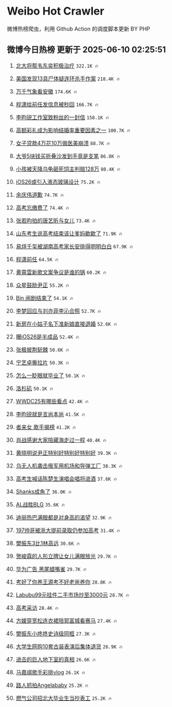 # Weibo Hot Crawler 



微博热榜爬虫，利用 Github Action 的调度脚本更新 BY PHP 


## 微博今日热榜 更新于 2025-06-10 02:25:51 
1. [北大将帮韦东奕积极治疗](https://s.weibo.com/weibo?q=%23%E5%8C%97%E5%A4%A7%E5%B0%86%E5%B8%AE%E9%9F%A6%E4%B8%9C%E5%A5%95%E7%A7%AF%E6%9E%81%E6%B2%BB%E7%96%97%23&t=31&band_rank=1&Refer=top) `322.1K 🔥` 

1. [美国发现13具尸体疑连环杀手作案](https://s.weibo.com/weibo?q=%23%E7%BE%8E%E5%9B%BD%E5%8F%91%E7%8E%B013%E5%85%B7%E5%B0%B8%E4%BD%93%E7%96%91%E8%BF%9E%E7%8E%AF%E6%9D%80%E6%89%8B%E4%BD%9C%E6%A1%88%23&t=31&band_rank=2&Refer=top) `218.4K 🔥` 

1. [万千气象看安徽](https://s.weibo.com/weibo?q=%23%E4%B8%87%E5%8D%83%E6%B0%94%E8%B1%A1%E7%9C%8B%E5%AE%89%E5%BE%BD%23&t=31&band_rank=3&Refer=top) `174.6K 🔥` 

1. [程潇给前任发信息被秒回](https://s.weibo.com/weibo?q=%E7%A8%8B%E6%BD%87%E7%BB%99%E5%89%8D%E4%BB%BB%E5%8F%91%E4%BF%A1%E6%81%AF%E8%A2%AB%E7%A7%92%E5%9B%9E&t=31&band_rank=4&Refer=top) `166.7K 🔥` 

1. [李昀锐工作室致粉丝的一封信](https://s.weibo.com/weibo?q=%23%E6%9D%8E%E6%98%80%E9%94%90%E5%B7%A5%E4%BD%9C%E5%AE%A4%E8%87%B4%E7%B2%89%E4%B8%9D%E7%9A%84%E4%B8%80%E5%B0%81%E4%BF%A1%23&t=31&band_rank=5&Refer=top) `158.1K 🔥` 

1. [高额彩礼成为影响结婚率重要因素之一](https://s.weibo.com/weibo?q=%23%E9%AB%98%E9%A2%9D%E5%BD%A9%E7%A4%BC%E6%88%90%E4%B8%BA%E5%BD%B1%E5%93%8D%E7%BB%93%E5%A9%9A%E7%8E%87%E9%87%8D%E8%A6%81%E5%9B%A0%E7%B4%A0%E4%B9%8B%E4%B8%80%23&t=31&band_rank=6&Refer=top) `100.7K 🔥` 

1. [女子贷款4万花10万做医美崩溃](https://s.weibo.com/weibo?q=%23%E5%A5%B3%E5%AD%90%E8%B4%B7%E6%AC%BE4%E4%B8%87%E8%8A%B110%E4%B8%87%E5%81%9A%E5%8C%BB%E7%BE%8E%E5%B4%A9%E6%BA%83%23&t=31&band_rank=7&Refer=top) `88.7K 🔥` 

1. [大爷5块钱买折叠沙发到手竟是支笔](https://s.weibo.com/weibo?q=%23%E5%A4%A7%E7%88%B75%E5%9D%97%E9%92%B1%E4%B9%B0%E6%8A%98%E5%8F%A0%E6%B2%99%E5%8F%91%E5%88%B0%E6%89%8B%E7%AB%9F%E6%98%AF%E6%94%AF%E7%AC%94%23&t=31&band_rank=8&Refer=top) `86.8K 🔥` 

1. [小孩被天降乌龟砸死饲主判赔128万](https://s.weibo.com/weibo?q=%23%E5%B0%8F%E5%AD%A9%E8%A2%AB%E5%A4%A9%E9%99%8D%E4%B9%8C%E9%BE%9F%E7%A0%B8%E6%AD%BB%E9%A5%B2%E4%B8%BB%E5%88%A4%E8%B5%94128%E4%B8%87%23&t=31&band_rank=9&Refer=top) `80.4K 🔥` 

1. [iOS26或引入液态玻璃设计](https://s.weibo.com/weibo?q=%23iOS26%E6%88%96%E5%BC%95%E5%85%A5%E6%B6%B2%E6%80%81%E7%8E%BB%E7%92%83%E8%AE%BE%E8%AE%A1%23&t=31&band_rank=10&Refer=top) `75.2K 🔥` 

1. [余庆伟道歉](https://s.weibo.com/weibo?q=%E4%BD%99%E5%BA%86%E4%BC%9F%E9%81%93%E6%AD%89&t=31&band_rank=11&Refer=top) `74.7K 🔥` 

1. [高考忘缴费了](https://s.weibo.com/weibo?q=%E9%AB%98%E8%80%83%E5%BF%98%E7%BC%B4%E8%B4%B9%E4%BA%86&t=31&band_rank=12&Refer=top) `74.4K 🔥` 

1. [张若昀拍的唐艺昕与女儿](https://s.weibo.com/weibo?q=%23%E5%BC%A0%E8%8B%A5%E6%98%80%E6%8B%8D%E7%9A%84%E5%94%90%E8%89%BA%E6%98%95%E4%B8%8E%E5%A5%B3%E5%84%BF%23&t=31&band_rank=13&Refer=top) `73.4K 🔥` 

1. [山东考生说高考结束该让爹妈歇歇了](https://s.weibo.com/weibo?q=%23%E5%B1%B1%E4%B8%9C%E8%80%83%E7%94%9F%E8%AF%B4%E9%AB%98%E8%80%83%E7%BB%93%E6%9D%9F%E8%AF%A5%E8%AE%A9%E7%88%B9%E5%A6%88%E6%AD%87%E6%AD%87%E4%BA%86%23&t=31&band_rank=14&Refer=top) `71.9K 🔥` 

1. [易烊千玺被湖南高考家长安排得明明白白](https://s.weibo.com/weibo?q=%23%E6%98%93%E7%83%8A%E5%8D%83%E7%8E%BA%E8%A2%AB%E6%B9%96%E5%8D%97%E9%AB%98%E8%80%83%E5%AE%B6%E9%95%BF%E5%AE%89%E6%8E%92%E5%BE%97%E6%98%8E%E6%98%8E%E7%99%BD%E7%99%BD%23&t=31&band_rank=15&Refer=top) `67.9K 🔥` 

1. [程潇前任](https://s.weibo.com/weibo?q=%E7%A8%8B%E6%BD%87%E5%89%8D%E4%BB%BB&t=31&band_rank=16&Refer=top) `64.5K 🔥` 

1. [黄霄雲新歌文案争议是谁的锅](https://s.weibo.com/weibo?q=%23%E9%BB%84%E9%9C%84%E9%9B%B2%E6%96%B0%E6%AD%8C%E6%96%87%E6%A1%88%E4%BA%89%E8%AE%AE%E6%98%AF%E8%B0%81%E7%9A%84%E9%94%85%23&t=31&band_rank=17&Refer=top) `60.2K 🔥` 

1. [众星鼓励尹正](https://s.weibo.com/weibo?q=%23%E4%BC%97%E6%98%9F%E9%BC%93%E5%8A%B1%E5%B0%B9%E6%AD%A3%23&t=31&band_rank=18&Refer=top) `55.2K 🔥` 

1. [Bin 闹剧结束了](https://s.weibo.com/weibo?q=Bin%20%E9%97%B9%E5%89%A7%E7%BB%93%E6%9D%9F%E4%BA%86&t=31&band_rank=19&Refer=top) `54.1K 🔥` 

1. [李梦回应与刘亦菲李沁合照](https://s.weibo.com/weibo?q=%23%E6%9D%8E%E6%A2%A6%E5%9B%9E%E5%BA%94%E4%B8%8E%E5%88%98%E4%BA%A6%E8%8F%B2%E6%9D%8E%E6%B2%81%E5%90%88%E7%85%A7%23&t=31&band_rank=20&Refer=top) `52.7K 🔥` 

1. [新房在小姑子名下准新娘直接退婚](https://s.weibo.com/weibo?q=%23%E6%96%B0%E6%88%BF%E5%9C%A8%E5%B0%8F%E5%A7%91%E5%AD%90%E5%90%8D%E4%B8%8B%E5%87%86%E6%96%B0%E5%A8%98%E7%9B%B4%E6%8E%A5%E9%80%80%E5%A9%9A%23&t=31&band_rank=21&Refer=top) `52.6K 🔥` 

1. [曝iOS26是半成品](https://s.weibo.com/weibo?q=%23%E6%9B%9DiOS26%E6%98%AF%E5%8D%8A%E6%88%90%E5%93%81%23&t=31&band_rank=22&Refer=top) `52.4K 🔥` 

1. [张极披荆斩棘](https://s.weibo.com/weibo?q=%23%E5%BC%A0%E6%9E%81%E6%8A%AB%E8%8D%86%E6%96%A9%E6%A3%98%23&t=31&band_rank=23&Refer=top) `50.6K 🔥` 

1. [宁艺卓撕拉片](https://s.weibo.com/weibo?q=%E5%AE%81%E8%89%BA%E5%8D%93%E6%92%95%E6%8B%89%E7%89%87&t=31&band_rank=24&Refer=top) `50.3K 🔥` 

1. [怎么一眨眼就毕业了](https://s.weibo.com/weibo?q=%E6%80%8E%E4%B9%88%E4%B8%80%E7%9C%A8%E7%9C%BC%E5%B0%B1%E6%AF%95%E4%B8%9A%E4%BA%86&t=31&band_rank=25&Refer=top) `50.1K 🔥` 

1. [洛杉矶](https://s.weibo.com/weibo?q=%E6%B4%9B%E6%9D%89%E7%9F%B6&t=31&band_rank=26&Refer=top) `50.1K 🔥` 

1. [WWDC25有哪些看点](https://s.weibo.com/weibo?q=%23WWDC25%E6%9C%89%E5%93%AA%E4%BA%9B%E7%9C%8B%E7%82%B9%23&t=31&band_rank=27&Refer=top) `42.4K 🔥` 

1. [李昀锐就是言尚本尚](https://s.weibo.com/weibo?q=%23%E6%9D%8E%E6%98%80%E9%94%90%E5%B0%B1%E6%98%AF%E8%A8%80%E5%B0%9A%E6%9C%AC%E5%B0%9A%23&t=31&band_rank=28&Refer=top) `41.5K 🔥` 

1. [者来女 歌手揭榜](https://s.weibo.com/weibo?q=%E8%80%85%E6%9D%A5%E5%A5%B3%20%E6%AD%8C%E6%89%8B%E6%8F%AD%E6%A6%9C&t=31&band_rank=29&Refer=top) `41.2K 🔥` 

1. [肖战感谢大家陪藏海走过一程](https://s.weibo.com/weibo?q=%23%E8%82%96%E6%88%98%E6%84%9F%E8%B0%A2%E5%A4%A7%E5%AE%B6%E9%99%AA%E8%97%8F%E6%B5%B7%E8%B5%B0%E8%BF%87%E4%B8%80%E7%A8%8B%23&t=31&band_rank=30&Refer=top) `40.4K 🔥` 

1. [黄晓明说尹正特别好特别好特别好](https://s.weibo.com/weibo?q=%23%E9%BB%84%E6%99%93%E6%98%8E%E8%AF%B4%E5%B0%B9%E6%AD%A3%E7%89%B9%E5%88%AB%E5%A5%BD%E7%89%B9%E5%88%AB%E5%A5%BD%E7%89%B9%E5%88%AB%E5%A5%BD%23&t=31&band_rank=31&Refer=top) `39.3K 🔥` 

1. [乌无人机袭击俄军用机场和导弹工厂](https://s.weibo.com/weibo?q=%23%E4%B9%8C%E6%97%A0%E4%BA%BA%E6%9C%BA%E8%A2%AD%E5%87%BB%E4%BF%84%E5%86%9B%E7%94%A8%E6%9C%BA%E5%9C%BA%E5%92%8C%E5%AF%BC%E5%BC%B9%E5%B7%A5%E5%8E%82%23&t=31&band_rank=32&Refer=top) `38.3K 🔥` 

1. [高考生喊话陈楚生演唱会唱将进酒](https://s.weibo.com/weibo?q=%23%E9%AB%98%E8%80%83%E7%94%9F%E5%96%8A%E8%AF%9D%E9%99%88%E6%A5%9A%E7%94%9F%E6%BC%94%E5%94%B1%E4%BC%9A%E5%94%B1%E5%B0%86%E8%BF%9B%E9%85%92%23&t=31&band_rank=33&Refer=top) `37.6K 🔥` 

1. [Shanks成角了](https://s.weibo.com/weibo?q=Shanks%E6%88%90%E8%A7%92%E4%BA%86&t=31&band_rank=34&Refer=top) `36.0K 🔥` 

1. [AL战胜BLG](https://s.weibo.com/weibo?q=AL%E6%88%98%E8%83%9CBLG&t=31&band_rank=35&Refer=top) `35.6K 🔥` 

1. [迪丽热巴满眼都是对身高的渴望](https://s.weibo.com/weibo?q=%E8%BF%AA%E4%B8%BD%E7%83%AD%E5%B7%B4%E6%BB%A1%E7%9C%BC%E9%83%BD%E6%98%AF%E5%AF%B9%E8%BA%AB%E9%AB%98%E7%9A%84%E6%B8%B4%E6%9C%9B&t=31&band_rank=36&Refer=top) `32.9K 🔥` 

1. [197帅哥被浙大提前录取仍参加高考](https://s.weibo.com/weibo?q=%23197%E5%B8%85%E5%93%A5%E8%A2%AB%E6%B5%99%E5%A4%A7%E6%8F%90%E5%89%8D%E5%BD%95%E5%8F%96%E4%BB%8D%E5%8F%82%E5%8A%A0%E9%AB%98%E8%80%83%23&t=31&band_rank=37&Refer=top) `31.4K 🔥` 

1. [樊振东3比1林高远](https://s.weibo.com/weibo?q=%23%E6%A8%8A%E6%8C%AF%E4%B8%9C3%E6%AF%941%E6%9E%97%E9%AB%98%E8%BF%9C%23&t=31&band_rank=38&Refer=top) `30.6K 🔥` 

1. [贺峻霖的人形立牌让女儿满眼放光](https://s.weibo.com/weibo?q=%23%E8%B4%BA%E5%B3%BB%E9%9C%96%E7%9A%84%E4%BA%BA%E5%BD%A2%E7%AB%8B%E7%89%8C%E8%AE%A9%E5%A5%B3%E5%84%BF%E6%BB%A1%E7%9C%BC%E6%94%BE%E5%85%89%23&t=31&band_rank=39&Refer=top) `29.7K 🔥` 

1. [华为广告 黑尾蜡嘴雀](https://s.weibo.com/weibo?q=%E5%8D%8E%E4%B8%BA%E5%B9%BF%E5%91%8A%20%E9%BB%91%E5%B0%BE%E8%9C%A1%E5%98%B4%E9%9B%80&t=31&band_rank=40&Refer=top) `29.7K 🔥` 

1. [考好了你养王源考不好老爸养你](https://s.weibo.com/weibo?q=%23%E8%80%83%E5%A5%BD%E4%BA%86%E4%BD%A0%E5%85%BB%E7%8E%8B%E6%BA%90%E8%80%83%E4%B8%8D%E5%A5%BD%E8%80%81%E7%88%B8%E5%85%BB%E4%BD%A0%23&t=31&band_rank=41&Refer=top) `28.8K 🔥` 

1. [Labubu99元挂件二手市场炒至3000元](https://s.weibo.com/weibo?q=%23Labubu99%E5%85%83%E6%8C%82%E4%BB%B6%E4%BA%8C%E6%89%8B%E5%B8%82%E5%9C%BA%E7%82%92%E8%87%B33000%E5%85%83%23&t=31&band_rank=42&Refer=top) `28.7K 🔥` 

1. [高考采访](https://s.weibo.com/weibo?q=%E9%AB%98%E8%80%83%E9%87%87%E8%AE%BF&t=31&band_rank=43&Refer=top) `28.4K 🔥` 

1. [方媛穿宽松连衣裙陪郭富城看赛马](https://s.weibo.com/weibo?q=%23%E6%96%B9%E5%AA%9B%E7%A9%BF%E5%AE%BD%E6%9D%BE%E8%BF%9E%E8%A1%A3%E8%A3%99%E9%99%AA%E9%83%AD%E5%AF%8C%E5%9F%8E%E7%9C%8B%E8%B5%9B%E9%A9%AC%23&t=31&band_rank=44&Refer=top) `27.4K 🔥` 

1. [樊振东小咚咚史诗级同框](https://s.weibo.com/weibo?q=%E6%A8%8A%E6%8C%AF%E4%B8%9C%E5%B0%8F%E5%92%9A%E5%92%9A%E5%8F%B2%E8%AF%97%E7%BA%A7%E5%90%8C%E6%A1%86&t=31&band_rank=45&Refer=top) `27.3K 🔥` 

1. [大学生网购10套古装表演后集体退货](https://s.weibo.com/weibo?q=%23%E5%A4%A7%E5%AD%A6%E7%94%9F%E7%BD%91%E8%B4%AD10%E5%A5%97%E5%8F%A4%E8%A3%85%E8%A1%A8%E6%BC%94%E5%90%8E%E9%9B%86%E4%BD%93%E9%80%80%E8%B4%A7%23&t=31&band_rank=46&Refer=top) `26.9K 🔥` 

1. [进击的巨人地下室的真相](https://s.weibo.com/weibo?q=%E8%BF%9B%E5%87%BB%E7%9A%84%E5%B7%A8%E4%BA%BA%E5%9C%B0%E4%B8%8B%E5%AE%A4%E7%9A%84%E7%9C%9F%E7%9B%B8&t=31&band_rank=47&Refer=top) `26.6K 🔥` 

1. [马嘉祺歌手彩排vlog](https://s.weibo.com/weibo?q=%23%E9%A9%AC%E5%98%89%E7%A5%BA%E6%AD%8C%E6%89%8B%E5%BD%A9%E6%8E%92vlog%23&t=31&band_rank=48&Refer=top) `26.1K 🔥` 

1. [路人抓拍Angelababy](https://s.weibo.com/weibo?q=%23%E8%B7%AF%E4%BA%BA%E6%8A%93%E6%8B%8DAngelababy%23&t=31&band_rank=49&Refer=top) `25.2K 🔥` 

1. [燃气公司招北大毕业生当抄表工](https://s.weibo.com/weibo?q=%23%E7%87%83%E6%B0%94%E5%85%AC%E5%8F%B8%E6%8B%9B%E5%8C%97%E5%A4%A7%E6%AF%95%E4%B8%9A%E7%94%9F%E5%BD%93%E6%8A%84%E8%A1%A8%E5%B7%A5%23&t=31&band_rank=50&Refer=top) `25.2K 🔥` 

